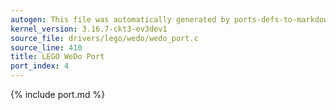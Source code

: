 ```yaml
---
autogen: This file was automatically generated by ports-defs-to-markdown.py
kernel_version: 3.16.7-ckt3-ev3dev1
source_file: drivers/lego/wedo/wedo_port.c
source_line: 410
title: LEGO WeDo Port
port_index: 4
---
```


{% include port.md %}
